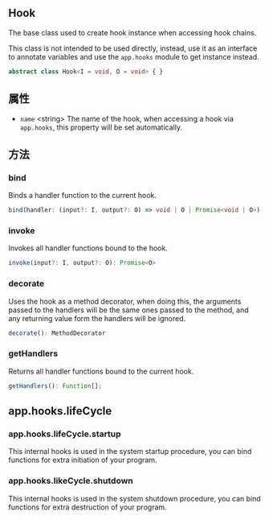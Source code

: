 <!-- title: Hook; order: 2 -->

## Hook

The base class used to create hook instance when accessing hook chains.

This class is not intended to be used directly, instead, use it as an interface
to annotate variables and use the `app.hooks` module to get instance instead.

```ts
abstract class Hook<I = void, O = void> { }
```

## 属性

- `name` \<string\> The name of the hook, when accessing a hook via `app.hooks`,
    this property will be set automatically.

## 方法

### bind

Binds a handler function to the current hook.

```ts
bind(handler: (input?: I, output?: O) => void | O | Promise<void | O>): this;
```

### invoke

Invokes all handler functions bound to the hook.

```ts
invoke(input?: I, output?: O): Promise<O>
```

### decorate

Uses the hook as a method decorator, when doing this, the arguments passed to
the handlers will be the same ones passed to the method, and any returning value
form the handlers will be ignored.

```ts
decorate(): MethodDecorator
```

### getHandlers

Returns all handler functions bound to the current hook.

```ts
getHandlers(): Function[];
```

## app.hooks.lifeCycle

### app.hooks.lifeCycle.startup

This internal hooks is used in the system startup procedure, you can bind
functions for extra initiation of your program.

### app.hooks.likeCycle.shutdown

This internal hooks is used in the system shutdown procedure, you can bind
functions for extra destruction of your program.
